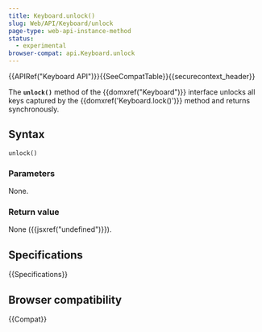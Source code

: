 ```yaml
---
title: Keyboard.unlock()
slug: Web/API/Keyboard/unlock
page-type: web-api-instance-method
status:
  - experimental
browser-compat: api.Keyboard.unlock
---
```


{{APIRef("Keyboard API")}}{{SeeCompatTable}}{{securecontext_header}}

The **`unlock()`** method of the
{{domxref("Keyboard")}} interface unlocks all keys captured by the
{{domxref('Keyboard.lock()')}} method and returns synchronously.

## Syntax

```js-nolint
unlock()
```

### Parameters

None.

### Return value

None ({{jsxref("undefined")}}).

## Specifications

{{Specifications}}

## Browser compatibility

{{Compat}}
